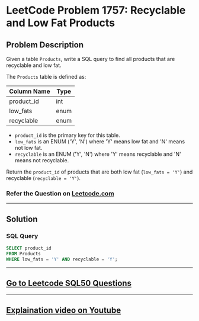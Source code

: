 # LeetCode Problem 1757: Recyclable and Low Fat Products

## Problem Description

Given a table `Products`, write a SQL query to find all products that are recyclable and low fat.  

The `Products` table is defined as:

| Column Name     | Type    |
|------------------|---------|
| product_id       | int     |
| low_fats         | enum    |
| recyclable       | enum    |

- `product_id` is the primary key for this table.
- `low_fats` is an ENUM ('Y', 'N') where 'Y' means low fat and 'N' means not low fat.
- `recyclable` is an ENUM ('Y', 'N') where 'Y' means recyclable and 'N' means not recyclable.

Return the `product_id` of products that are both low fat (`low_fats = 'Y'`) and recyclable (`recyclable = 'Y'`).

### Refer the Question on [Leetcode.com](https://leetcode.com/problems/recyclable-and-low-fat-products/description/?envType=study-plan-v2&envId=top-sql-50) 

---

## Solution

### SQL Query

```sql
SELECT product_id
FROM Products
WHERE low_fats = 'Y' AND recyclable = 'Y';
```
---

## [Go to Leetcode SQL50 Questions](https://github.com/codelytix20/LeetCode-SQL50)
---
## [Explaination video on Youtube](https://youtu.be/4LCBfH_ua-I)


